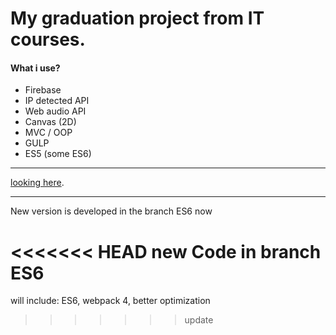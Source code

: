 # My graduation project from IT courses.
#### What i use?
* Firebase
* IP detected API
* Web audio API
* Canvas (2D)
* MVC / OOP
* GULP
* ES5 (some ES6)
***
[looking here](https://themafia98.github.io/).
***
New version is developed in the branch ES6 now

<<<<<<< HEAD
new Code in branch ES6
=======
will include: ES6, webpack 4, better optimization
>>>>>>> update
